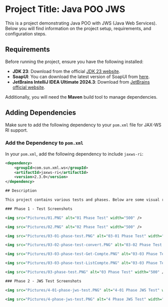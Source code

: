 # Project Title: Java POO JWS

This is a project demonstrating Java POO with JWS (Java Web Services). Below you will find information on the project setup, requirements, and configuration steps.

## Requirements

Before running the project, ensure you have the following installed:

- **JDK 23**: Download from the official [JDK 23 website](https://jdk.java.net/23/).
- **SoapUI**: You can download the latest version of SoapUI from [here](https://www.soapui.org/downloads/soapui/).
- **JetBrains IntelliJ IDEA Ultimate 2024.3**: Download from [JetBrains official website](https://www.jetbrains.com/idea/download/).
  
Additionally, you will need the **Maven** build tool to manage dependencies.

## Adding Dependencies

Make sure to add the following dependency to your `pom.xml` file for JAX-WS RI support.

### Add the Dependency to `pom.xml`

In your `pom.xml`, add the following dependency to include `jaxws-ri`:

```xml
<dependency>
    <groupId>com.sun.xml.ws</groupId>
    <artifactId>jaxws-ri</artifactId>
    <version>2.3.0</version>
</dependency>

## Description

This project contains various tests and phases. Below are some visual representations of the test phases:

### Phase 1 - Test Screenshots

<img src="Pictures/01.PNG" alt="01 Phase Test" width="500" />

<img src="Pictures/02.PNG" alt="02 Phase Test" width="500" />

<img src="Pictures/03-01-phase-test.PNG" alt="03-01 Phase Test" width="500" />

<img src="Pictures/03-02-phase-test-convert.PNG" alt="03-02 Phase Test Convert" width="500" />

<img src="Pictures/03-03-phase-test-Get-Compte.PNG" alt="03-03 Phase Test Get Compte" width="500" />

<img src="Pictures/03-03-phase-test-ListCompte.PNG" alt="03-03 Phase Test List Compte" width="500" />

<img src="Pictures/03-phase-test.PNG" alt="03 Phase Test" width="500" />

### Phase 2 - JWS Test Screenshots

<img src="Pictures/4-01-phase-jws-test.PNG" alt="4-01 Phase JWS Test" width="500" />

<img src="Pictures/4-phase-jws-test.PNG" alt="4 Phase JWS Test" width="500" />
